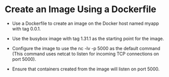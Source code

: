 
# Create an Image Using a Dockerfile

- Use a Dockerfile to create an image on the Docker host named myapp with tag 0.0.1.

- Use the busybox image with tag 1.31.1 as the starting point for the image. 

- Configure the image to use the nc -lv -p 5000 as the default command (This command uses netcat to listen for incoming TCP connections on port 5000). 

- Ensure that containers created from the image will listen on port 5000.
